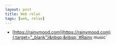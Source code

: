 ```yaml
---
layout: post
title: Web relax
tags: [web, relax]
---
```


* [https://rainymood.com](https://rainymood.com){:target="_blank"}&nbsp;&nbsp;`#Rainy music`

